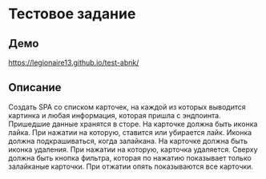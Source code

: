# Тестовое задание

## Демо

https://legionaire13.github.io/test-abnk/

## Описание

Создать SPA со списком карточек, на каждой из которых выводится картинка и любая информация, которая пришла с эндпоинта.
Пришедшие данные хранятся в сторе.
На карточке должна быть иконка лайка. При нажатии на которую, ставится или убирается лайк. Иконка должна подкрашиваться, когда залайкана.
На карточке должна быть иконка удаления. При нажатии на которую, карточка удаляется.
Сверху должна быть кнопка фильтра, которая по нажатию показывает только залайканые карточки. При отжатии опять показываются все карточки.
